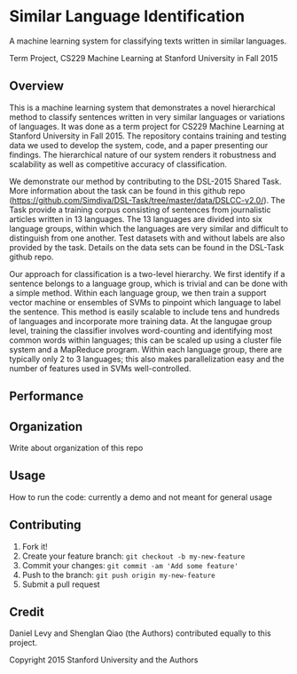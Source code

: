 # Similar Language Identification

A machine learning system for classifying texts written in similar languages.

Term Project, CS229 Machine Learning at Stanford University in Fall 2015

## Overview

This is a machine learning system that demonstrates a novel hierarchical method to classify sentences written in very similar languages or variations of languages. It was done as a term project for CS229 Machine Learning at Stanford University in Fall 2015. The repository contains training and testing data we used to develop the system, code, and a paper presenting our findings. The hierarchical nature of our system renders it robustness and scalability as well as competitive accuracy of classification.

We demonstrate our method by contributing to the DSL-2015 Shared Task. More information about the task can be found in this github repo (https://github.com/Simdiva/DSL-Task/tree/master/data/DSLCC-v2.0/). The Task provide a training corpus consisting of sentences from journalistic articles written in 13 languages. The 13 languages are divided into six language groups, within which the languages are very similar and difficult to distinguish from one another. Test datasets with and without labels are also provided by the task. Details on the data sets can be found in the DSL-Task github repo. 

Our approach for classification is a two-level hierarchy. We first identify if a sentence belongs to a language group, which is trivial and can be done with a simple method. Within each language group, we then train a support vector machine or ensembles of SVMs to pinpoint which language to label the sentence. This method is easily scalable to include tens and hundreds of languages and incorporate more training data. At the langugae group level, training the classifier involves word-counting and identifying most common words within languages; this can be scaled up using a cluster file system and a MapReduce program. Within each language group, there are typically only 2 to 3 languages; this also makes parallelization easy and the number of features used in SVMs well-controlled.

## Performance

## Organization
Write about organization of this repo

## Usage
How to run the code: currently a demo and not meant for general usage

## Contributing
1. Fork it!
2. Create your feature branch: `git checkout -b my-new-feature`
3. Commit your changes: `git commit -am 'Add some feature'`
4. Push to the branch: `git push origin my-new-feature`
5. Submit a pull request

## Credit
Daniel Levy and Shenglan Qiao (the Authors) contributed equally to this project.

Copyright 2015 Stanford University and the Authors
